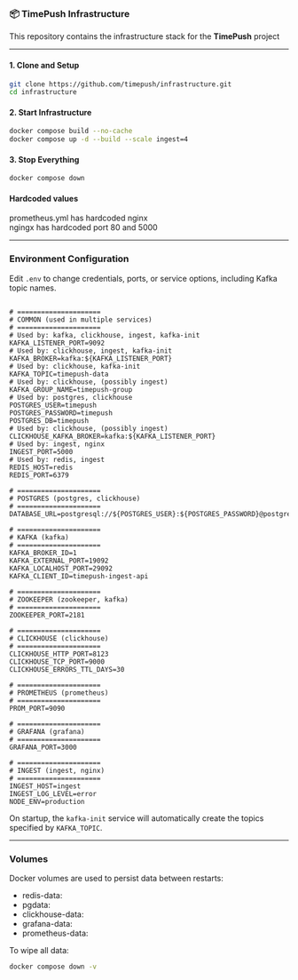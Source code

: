 ### 📦 TimePush Infrastructure

This repository contains the infrastructure stack for the **TimePush** project

---

#### 1. Clone and Setup

```bash
git clone https://github.com/timepush/infrastructure.git
cd infrastructure
```

#### 2. Start Infrastructure

```bash
docker compose build --no-cache
docker compose up -d --build --scale ingest=4
```

#### 3. Stop Everything

```bash
docker compose down
```

#### Hardcoded values

prometheus.yml has hardcoded nginx  
ngingx has hardcoded port 80 and 5000

---

### Environment Configuration

Edit `.env` to change credentials, ports, or service options, including Kafka topic names.

```env

# =====================
# COMMON (used in multiple services)
# =====================
# Used by: kafka, clickhouse, ingest, kafka-init
KAFKA_LISTENER_PORT=9092
# Used by: clickhouse, ingest, kafka-init
KAFKA_BROKER=kafka:${KAFKA_LISTENER_PORT}
# Used by: clickhouse, kafka-init
KAFKA_TOPIC=timepush-data
# Used by: clickhouse, (possibly ingest)
KAFKA_GROUP_NAME=timepush-group
# Used by: postgres, clickhouse
POSTGRES_USER=timepush
POSTGRES_PASSWORD=timepush
POSTGRES_DB=timepush
# Used by: clickhouse, (possibly ingest)
CLICKHOUSE_KAFKA_BROKER=kafka:${KAFKA_LISTENER_PORT}
# Used by: ingest, nginx
INGEST_PORT=5000
# Used by: redis, ingest
REDIS_HOST=redis
REDIS_PORT=6379

# =====================
# POSTGRES (postgres, clickhouse)
# =====================
DATABASE_URL=postgresql://${POSTGRES_USER}:${POSTGRES_PASSWORD}@postgres:5432/${POSTGRES_DB}

# =====================
# KAFKA (kafka)
# =====================
KAFKA_BROKER_ID=1
KAFKA_EXTERNAL_PORT=19092
KAFKA_LOCALHOST_PORT=29092
KAFKA_CLIENT_ID=timepush-ingest-api

# =====================
# ZOOKEEPER (zookeeper, kafka)
# =====================
ZOOKEEPER_PORT=2181

# =====================
# CLICKHOUSE (clickhouse)
# =====================
CLICKHOUSE_HTTP_PORT=8123
CLICKHOUSE_TCP_PORT=9000
CLICKHOUSE_ERRORS_TTL_DAYS=30

# =====================
# PROMETHEUS (prometheus)
# =====================
PROM_PORT=9090

# =====================
# GRAFANA (grafana)
# =====================
GRAFANA_PORT=3000

# =====================
# INGEST (ingest, nginx)
# =====================
INGEST_HOST=ingest
INGEST_LOG_LEVEL=error
NODE_ENV=production

```

On startup, the `kafka-init` service will automatically create the topics specified by `KAFKA_TOPIC`.

---

### Volumes

Docker volumes are used to persist data between restarts:

- redis-data:
- pgdata:
- clickhouse-data:
- grafana-data:
- prometheus-data:

To wipe all data:

```bash
docker compose down -v
```
